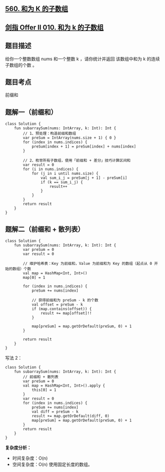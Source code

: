 ## [560. 和为 K 的子数组](https://leetcode.cn/problems/subarray-sum-equals-k)
## [剑指 Offer II 010. 和为 k 的子数组](https://leetcode.cn/problems/QTMn0o/)

## 题目描述

给你一个整数数组 nums 和一个整数 k ，请你统计并返回 该数组中和为 k 的连续子数组的个数 。

## 题目考点

前缀和

## 题解一（前缀和）
 
```
class Solution {
    fun subarraySum(nums: IntArray, k: Int): Int {
        // 1、预处理：构造前缀和数组
        var preSum = IntArray(nums.size + 1) { 0 }
        for (index in nums.indices) {
            preSum[index + 1] = preSum[index] + nums[index]
        }

        // 2、枚举所有子数组，使用「前缀和 + 差分」技巧计算区间和
        var result = 0
        for (i in nums.indices) {
            for (j in i until nums.size) {
                val sum_i_j = preSum[j + 1] - preSum[i]
                if (k == sum_i_j) {
                    result++
                }
            }
        }
        return result
    }
}
```

## 题解二（前缀和 + 散列表）

```
class Solution {
    fun subarraySum(nums: IntArray, k: Int): Int {
        var preSum = 0
        var result = 0

        // 维护哈希表：Key 为前缀和，Value 为前缀和为 Key 的数组（起点从 0 开始的数组）个数
        val map = HashMap<Int, Int>()
        map[0] = 1

        for (index in nums.indices) {
            preSum += nums[index]

            // 获得前缀和为 preSum - k 的个数
            val offset = preSum - k
            if (map.contains(offset)) {
                result += map[offset]!!
            }

            map[preSum] = map.getOrDefault(preSum, 0) + 1
        }

        return result
    }
}
```

写法 2：

```
class Solution {
    fun subarraySum(nums: IntArray, k: Int): Int {
        // 前缀和 + 散列表
        var preSum = 0
        val map = HashMap<Int, Int>().apply {
            this[0] = 1
        }
        var result = 0
        for (index in nums.indices) {
            preSum += nums[index]
            val diff = preSum - k
            result += map.getOrDefault(diff, 0)
            map[preSum] = map.getOrDefault(preSum, 0) + 1
        }
        return result
    }
}
```

**复杂度分析：**

- 时间复杂度：O(n)
- 空间复杂度：O(n) 使用固定长度的数组。
